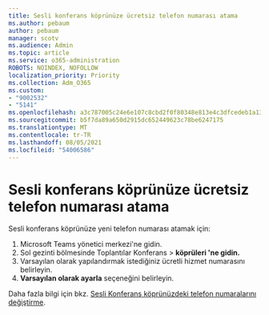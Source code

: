 ```yaml
---
title: Sesli konferans köprünüze ücretsiz telefon numarası atama
ms.author: pebaum
author: pebaum
manager: scotv
ms.audience: Admin
ms.topic: article
ms.service: o365-administration
ROBOTS: NOINDEX, NOFOLLOW
localization_priority: Priority
ms.collection: Adm_O365
ms.custom:
- "9002532"
- "5141"
ms.openlocfilehash: a3c787005c24e6e107c8cbd2f0f80348e813e4c3dfcedeb1a132b798b1ef12bc
ms.sourcegitcommit: b5f7da89a650d2915dc652449623c78be6247175
ms.translationtype: MT
ms.contentlocale: tr-TR
ms.lasthandoff: 08/05/2021
ms.locfileid: "54006586"
---
```

# <a name="assign-a-toll-free-number-to-your-audio-conferencing-bridge"></a>Sesli konferans köprünüze ücretsiz telefon numarası atama

Sesli konferans köprünüze yeni telefon numarası atamak için:

1. Microsoft Teams yönetici merkezi'ne gidin.
1. Sol gezinti bölmesinde Toplantılar Konferans  >  **köprüleri 'ne gidin.**
1. Varsayılan olarak yapılandırmak istediğiniz ücretli hizmet numarasını belirleyin.
1. **Varsayılan olarak ayarla** seçeneğini belirleyin.

Daha fazla bilgi için bkz. [Sesli Konferans köprünüzdeki telefon numaralarını değiştirme](/MicrosoftTeams/change-the-phone-numbers-on-your-audio-conferencing-bridge).
